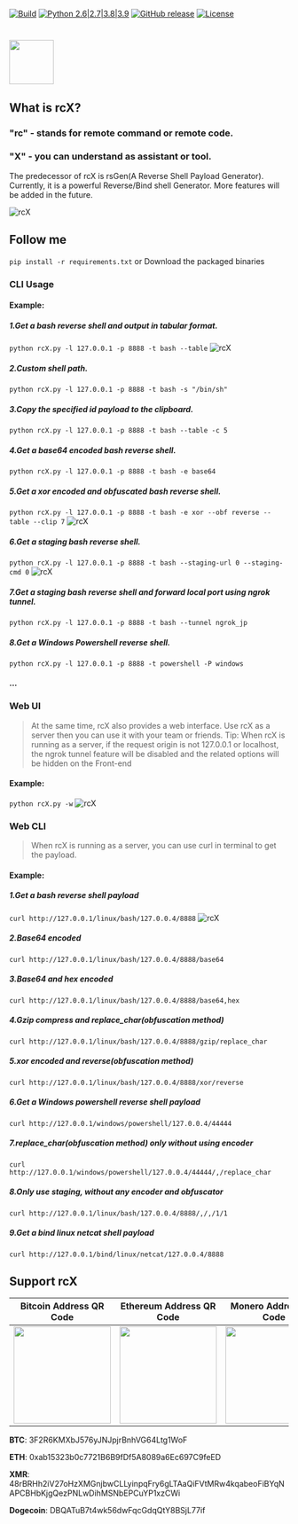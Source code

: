 
[![Build](https://github.com/FlyfishSec/rcX/actions/workflows/build.yml/badge.svg)](https://github.com/FlyfishSec/rcX/actions/workflows/build.yml)
[![Python 2.6|2.7|3.8|3.9](https://img.shields.io/badge/python-2.6|2.7|3.6|3.7|3.8|3.9|3.10-green.svg?logo=python&logoColor=yellow)](https://www.python.org/)
[![GitHub release](https://img.shields.io/github/v/tag/FlyfishSec/rcX.svg?label=release&color=green)](https://github.com/FlyfishSec/rcX/releases)
[![License](https://img.shields.io/badge/license-GPLv2-red.svg?color=green)](https://cdn.rawgit.com/FlyfishSec/rcX/main/LICENSE)
# [<img width="80" src="https://cdn.rawgit.com/FlyfishSec/rcX/main/rcX-png/logo.png"/>](https://github.com/FlyfishSec/rcX/releases)
## What is rcX?
### "rc" - stands for remote command or remote code.
### "X" - you can understand as assistant or tool.

  The predecessor of rcX is rsGen(A Reverse Shell Payload Generator). Currently, it is a powerful Reverse/Bind shell Generator.
  More features will be added in the future.
  
![rcX](https://cdn.rawgit.com/FlyfishSec/rcX/main/rcX-png/rcx-main.png "rcX")

## Follow me
`pip install -r requirements.txt`
or Download the packaged binaries
### CLI Usage
#### Example:
##### 1.Get a bash reverse shell and output in tabular format.
`python rcX.py -l 127.0.0.1 -p 8888 -t bash --table`
![rcX](https://cdn.rawgit.com/FlyfishSec/rcX/main/rcX-png/rcx-table.png "rcX")
##### 2.Custom shell path.
`python rcX.py -l 127.0.0.1 -p 8888 -t bash -s "/bin/sh"`
##### 3.Copy the specified id payload to the clipboard.
`python rcX.py -l 127.0.0.1 -p 8888 -t bash --table -c 5`
##### 4.Get a base64 encoded bash reverse shell.
`python rcX.py -l 127.0.0.1 -p 8888 -t bash -e base64`
##### 5.Get a xor encoded and obfuscated bash reverse shell.
`python rcX.py -l 127.0.0.1 -p 8888 -t bash -e xor --obf reverse --table --clip 7`
![rcX](https://cdn.rawgit.com/FlyfishSec/rcX/main/rcX-png/rcx-obf.png "rcX")
##### 6.Get a staging bash reverse shell.
`python rcX.py -l 127.0.0.1 -p 8888 -t bash --staging-url 0 --staging-cmd 0`
![rcX](https://cdn.rawgit.com/FlyfishSec/rcX/main/rcX-png/rcx-staged.png "rcX")
##### 7.Get a staging bash reverse shell and forward local port using ngrok tunnel.
`python rcX.py -l 127.0.0.1 -p 8888 -t bash --tunnel ngrok_jp`
##### 8.Get a Windows Powershell reverse shell.
`python rcX.py -l 127.0.0.1 -p 8888 -t powershell -P windows`
#### ...

### Web UI
> At the same time, rcX also provides a web interface. 
Use rcX as a server then you can use it with your team or friends.
> Tip: When rcX is running as a server, if the request origin is not 127.0.0.1 or localhost, the ngrok tunnel feature will be disabled and the related options will be hidden on the Front-end
#### Example:
`python rcX.py -w`
![rcX](https://cdn.rawgit.com/FlyfishSec/rcX/main/rcX-png/rcx-web.gif "rcX")

### Web CLI
> When rcX is running as a server, you can use curl in terminal to get the payload.
#### Example:
##### 1.Get a bash reverse shell payload
  `curl http://127.0.0.1/linux/bash/127.0.0.4/8888`
![rcX](https://cdn.rawgit.com/FlyfishSec/rcX/main/rcX-png/rcx-web-cli.png "rcX")
##### 2.Base64 encoded
  `curl http://127.0.0.1/linux/bash/127.0.0.4/8888/base64`

##### 3.Base64 and hex encoded
  `curl http://127.0.0.1/linux/bash/127.0.0.4/8888/base64,hex`

##### 4.Gzip compress and replace_char(obfuscation method)
  `curl http://127.0.0.1/linux/bash/127.0.0.4/8888/gzip/replace_char`

##### 5.xor encoded and reverse(obfuscation method)
  `curl http://127.0.0.1/linux/bash/127.0.0.4/8888/xor/reverse`

##### 6.Get a Windows powershell reverse shell payload
  `curl http://127.0.0.1/windows/powershell/127.0.0.4/44444`

##### 7.replace_char(obfuscation method) only without using encoder
  `curl http://127.0.0.1/windows/powershell/127.0.0.4/44444/,/replace_char`

##### 8.Only use staging, without any encoder and obfuscator
  `curl http://127.0.0.1/linux/bash/127.0.0.4/8888/,/,/1/1`

##### 9.Get a bind linux netcat shell payload
  `curl http://127.0.0.1/bind/linux/netcat/127.0.0.4/8888`


## Support rcX

|Bitcoin Address QR Code|Ethereum Address QR Code|Monero Address QR Code|DOGECOIN Address QR Code|
|:--------------------------------------------------------------------------------------------------------------:|:-------------------------------------------------------------------------------------------------------------------------:|:-------------------------------------------------------------------------------------------------------------------------:|:--------------------------------------------------------------------------------------------------------------------------:|
| <img width="175" height="175" src="https://cdn.rawgit.com/FlyfishSec/rsGen/master/Screenshot/donate-btc.png"/> | <img width="175" height="175" src="https://cdn.rawgit.com/FlyfishSec/rsGen/master/Screenshot/donate-eth.png"/> | <img width="175" height="175" src="https://cdn.rawgit.com/FlyfishSec/rsGen/master/Screenshot/donate-xmr.png"/> | <img width="175" height="175" src="https://cdn.rawgit.com/FlyfishSec/rsGen/master/Screenshot/donate-doge.png"/> |

**BTC**: 3F2R6KMXbJ576yJNJpjrBnhVG64Ltg1WoF

**ETH**: 0xab15323b0c7721B6B9fDf5A8089a6Ec697C9feED

**XMR**: 48rBRHh2iV27oHzXMGnjbwCLLyinpqFry6gLTAaQiFVtMRw4kqabeoFiBYqNAPCBHbKjgQezPNLwDihMSNbEPCuYP1xzCWi

**Dogecoin**: DBQATuB7t4wk56dwFqcGdqQtY8BSjL77if


